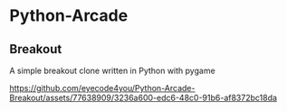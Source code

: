 # Python-Arcade





## Breakout
A simple breakout clone written in Python with pygame

https://github.com/eyecode4you/Python-Arcade-Breakout/assets/77638909/3236a600-edc6-48c0-91b6-af8372bc18da

